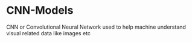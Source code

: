 # CNN-Models
CNN or Convolutional Neural Network used to help machine understand visual related data like images etc
